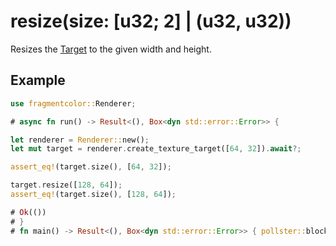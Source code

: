 # resize(size: [u32; 2] | (u32, u32))

Resizes the [Target](https://fragmentcolor.org/docs/api/target) to the given width and height.

## Example

```rust
use fragmentcolor::Renderer;

# async fn run() -> Result<(), Box<dyn std::error::Error>> {

let renderer = Renderer::new();
let mut target = renderer.create_texture_target([64, 32]).await?;

assert_eq!(target.size(), [64, 32]);

target.resize([128, 64]);
assert_eq!(target.size(), [128, 64]);

# Ok(())
# }
# fn main() -> Result<(), Box<dyn std::error::Error>> { pollster::block_on(run()) }
```
